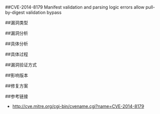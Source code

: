 ##CVE-2014-8179   Manifest validation and parsing logic errors allow pull-by-digest validation bypass

##漏洞类型


##漏洞分析



##具体分析



##具体过程



##漏洞验证方式


##影响版本


##修复方案


##参考链接
- http://cve.mitre.org/cgi-bin/cvename.cgi?name=CVE-2014-8179

